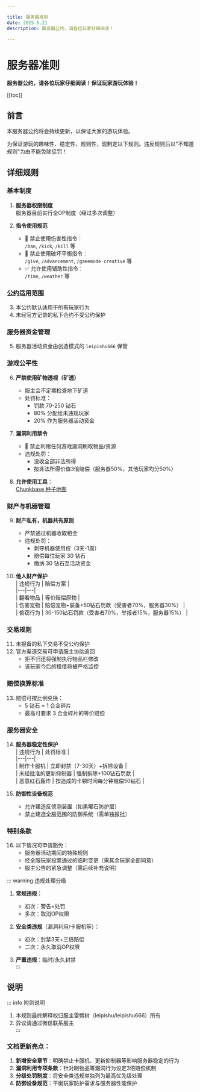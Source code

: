 ```yaml
---

title: 服务器准则  
date: 2025.6.21  
description: 服务器公约，请各位玩家仔细阅读！  

---
```


# 服务器准则  
**服务器公约，请各位玩家仔细阅读！保证玩家游玩体验！**  

[[toc]]  

## 前言  
本服务器公约将会持续更新，以保证大家的游玩体验。  

为保证游玩的趣味性、稳定性、规则性，现制定以下规则。违反规则后以"不知道规则"为由不能免除惩罚！  

## 详细规则  

### 基本制度  
1. **服务器权限制度**  
   服务器目前实行全OP制度（经过多次调整）  

2. **指令使用规范**  
   - 🚫 禁止使用伤害性指令：  
     `/ban`, `/kick`, `/kill` 等  
   - 🚫 禁止使用破坏平衡指令：  
     `/give`, `/advancement`, `/gamemode creative` 等  
   - ✅ 允许使用辅助性指令：  
     `/time`, `/weather` 等  

### 公约适用范围  
3. 本公约默认适用于所有玩家行为  
4. 未经官方记录的私下合约不受公约保护  

### 服务器资金管理  
5. 服务器活动资金由创造模式的 `leipishu666` 保管  

### 游戏公平性  
6. **严禁使用矿物透视（矿透）**  
   - 服主会不定期检查地下矿道  
   - 处罚标准：  
     - 罚款 70-250 钻石  
     - 80% 分配给未违规玩家  
     - 20% 作为服务器活动资金  

7. **漏洞利用禁令**  
   - 🚫 禁止利用任何游戏漏洞刷取物品/资源  
   - 违规处罚：  
     - 没收全部非法所得  
     - 按非法所得价值3倍赔偿（服务器50%，其他玩家均分50%）  

8. **允许使用工具**：  
   [Chunkbase 种子地图](https://www.chunkbase.com/apps/seed-map)  

### 财产与机器管理  
9. **财产私有，机器共有原则**  
   - 严禁通过机器收取租金  
   - 违规处罚：  
     - 剥夺机器使用权（3天-1周）  
     - 赔偿每位玩家 30 钻石  
     - 缴纳 30 钻石至活动资金  

10. **他人财产保护**  
    | 违规行为 | 赔偿方案 |  
    |---|---|  
    | 翻看物品 | 等价赔偿原物 |  
    | 伤害宠物 | 赔偿宠物+装备+50钻石罚款（受害者70%，服务器30%） |  
    | 偷窃行为 | 30-150钻石罚款（受害者70%，举报者15%，服务器15%） |  

### 交易规则  
11. 未报备的私下交易不受公约保护  
12. 官方渠道交易可申请服主协助追回  
    - 拒不归还将强制执行物品栏修改  
    - 该玩家今后的租借将被严格监控  

### 赔偿换算标准  
13. 赔偿可按比例兑换：  
    - 5 钻石 = 1 合金碎片  
    - 最高可要求 3 合金碎片的等价赔偿  

### 服务器安全  
14. **服务器稳定性保护**  
    | 违规行为 | 处罚标准 |  
    |---|---|  
    | 制作卡服机 | 立即封禁（7-30天）+拆除设备 |  
    | 未经批准的更新抑制器 | 强制拆除+100钻石罚款 |  
    | 恶意红石轰炸 | 按造成的卡顿时间每分钟赔偿50钻石 |  

15. **防御性设备规范**  
    - 允许建造反侦测装置（如黑曜石防护层）  
    - 禁止建造全服范围的防御系统（需单独报批）  

### 特别条款  
16. 以下情况可申请豁免：  
    - 服务器活动期间的特殊规则  
    - 经全服玩家投票通过的临时变更（需其余玩家全部同意）  
    - 服主公告的紧急调整（需后续补充说明）  

::: warning 违规处理分级  
1. **常规违规**：  
   - 初次：警告+处罚  
   - 多次：取消OP权限  

2. **安全类违规**（漏洞利用/卡服机等）：  
   - 初次：封禁3天+三倍赔偿  
   - 二次：永久取消OP权限  

3. **严重违规**：临时/永久封禁  
:::  

## 说明  

::: info 附则说明  
1. 本规则最终解释权归服主雷劈树（leipishu/leipishu666）所有  
2. 异议请通过微信联系服主  
:::  

### 文档更新亮点：  
1. **新增安全章节**：明确禁止卡服机、更新抑制器等影响服务器稳定的行为  
2. **漏洞利用专项条款**：针对刷物品等漏洞行为设定3倍赔偿机制  
3. **分级处罚制度**：将安全类违规单独列为最高优先级处理  
4. **防御设备规范**：平衡玩家防护需求与服务器性能保护  
